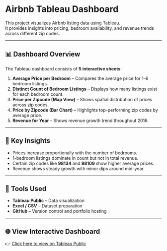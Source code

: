# Airbnb Tableau Dashboard

This project visualizes Airbnb listing data using Tableau.  
It provides insights into pricing, bedroom availability, and revenue trends across different zip codes.

---

## 📊 Dashboard Overview

The Tableau dashboard consists of **5 interactive sheets**:

1. **Average Price per Bedroom** – Compares the average price for 1–6 bedroom listings.
2. **Distinct Count of Bedroom Listings** – Displays how many listings exist for each bedroom count.
3. **Price per Zipcode (Map View)** – Shows spatial distribution of prices across zip codes.
4. **Price by Zipcode (Bar Chart)** – Highlights top-performing zip codes by average price.
5. **Revenue for Year** – Shows revenue growth trend throughout 2016.

---

## 🧠 Key Insights

- Prices increase proportionally with the number of bedrooms.
- 1-bedroom listings dominate in count but not in total revenue.
- Certain zip codes like **98134** and **98109** show higher average prices.
- Revenue shows steady growth with minor dips around mid-year.

---

## 🔧 Tools Used

- **Tableau Public** – Data visualization
- **Excel / CSV** – Dataset preparation
- **GitHub** – Version control and portfolio hosting

---

## 🌐 View Interactive Dashboard

👉 [Click here to view on Tableau Public](https://public.tableau.com/views/AirBnBDashboard_17607427802010/Dashboard1?:language=en-US&:sid=&:redirect=auth&:display_count=n&:origin=viz_share_link)
